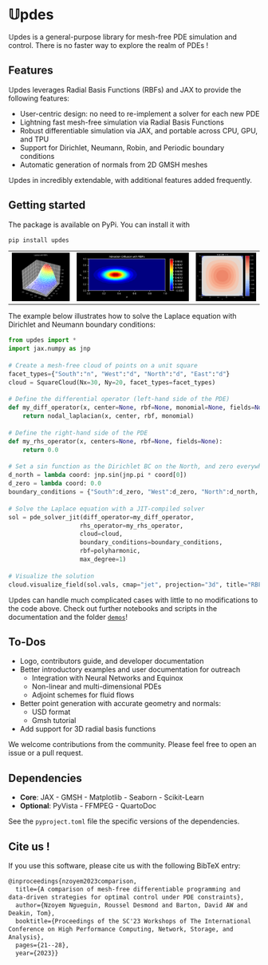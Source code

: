 # 𝕌pdes

𝕌pdes is a general-purpose library for mesh-free PDE simulation and control. There is no faster way to explore the realm of PDEs !


## Features
𝕌pdes leverages Radial Basis Functions (RBFs) and JAX to provide the following features:
- User-centric design: no need to re-implement a solver for each new PDE
- Lightning fast mesh-free simulation via Radial Basis Functions
- Robust differentiable simulation via JAX, and portable across CPU, GPU, and TPU
- Support for Dirichlet, Neumann, Robin, and Periodic boundary conditions
- Automatic generation of normals from 2D GMSH meshes

𝕌pdes in incredibly extendable, with additional features added frequently.


## Getting started
The package is available on PyPi. You can install it with
```
pip install updes
```
<table>
  <tr>
    <th><img src="docs/assets/laplace.png" width="180"></th>
    <th><img src="docs/assets/advection_diffusion.gif" width="350"></th>
    <th><img src="docs/assets/burgers_u.gif" width="188"></th>
  </tr>
</table>

The example below illustrates how to solve the Laplace equation with Dirichlet and Neumann boundary conditions:
```python
from updes import *
import jax.numpy as jnp

# Create a mesh-free cloud of points on a unit square
facet_types={"South":"n", "West":"d", "North":"d", "East":"d"}
cloud = SquareCloud(Nx=30, Ny=20, facet_types=facet_types)

# Define the differential operator (left-hand side of the PDE)
def my_diff_operator(x, center=None, rbf=None, monomial=None, fields=None):
    return nodal_laplacian(x, center, rbf, monomial)

# Define the right-hand side of the PDE
def my_rhs_operator(x, centers=None, rbf=None, fields=None):
    return 0.0

# Set a sin function as the Dirichlet BC on the North, and zero everywhere else
d_north = lambda coord: jnp.sin(jnp.pi * coord[0])
d_zero = lambda coord: 0.0
boundary_conditions = {"South":d_zero, "West":d_zero, "North":d_north, "East":d_zero}

# Solve the Laplace equation with a JIT-compiled solver
sol = pde_solver_jit(diff_operator=my_diff_operator, 
                    rhs_operator=my_rhs_operator, 
                    cloud=cloud, 
                    boundary_conditions=boundary_conditions, 
                    rbf=polyharmonic,
                    max_degree=1)

# Visualize the solution
cloud.visualize_field(sol.vals, cmap="jet", projection="3d", title="RBF solution");
```

𝕌pdes can handle much complicated cases with little to no modifications to the code above. Check out further notebooks and scripts in the documentation and the folder [`demos`](./demos)!




## To-Dos
- Logo, contributors guide, and developer documentation
- Better introductory examples and user documentation for outreach
    - Integration with Neural Networks and Equinox
    - Non-linear and multi-dimensional PDEs
    - Adjoint schemes for fluid flows
- Better point generation with accurate geometry and normals: 
    - USD format
    - Gmsh tutorial
- Add support for 3D radial basis functions

We welcome contributions from the community. Please feel free to open an issue or a pull request.


## Dependencies
- **Core**: JAX - GMSH - Matplotlib - Seaborn - Scikit-Learn
- **Optional**: PyVista - FFMPEG - QuartoDoc

See the `pyproject.toml` file the specific versions of the dependencies.


## Cite us !
If you use this software, please cite us with the following BibTeX entry:
```
@inproceedings{nzoyem2023comparison,
  title={A comparison of mesh-free differentiable programming and data-driven strategies for optimal control under PDE constraints},
  author={Nzoyem Ngueguin, Roussel Desmond and Barton, David AW and Deakin, Tom},
  booktitle={Proceedings of the SC'23 Workshops of The International Conference on High Performance Computing, Network, Storage, and Analysis},
  pages={21--28},
  year={2023}}
```
